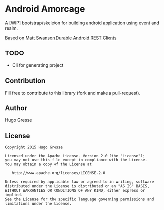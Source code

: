# Android Amorcage

A [WIP] bootstrap/skeleton for building android application using event and realm. 

Based on [Matt Swanson Durable Android REST Clients](http://www.mdswanson.com/blog/2014/04/07/durable-android-rest-clients.html)

TODO
----
- Cli for generating project

Contribution
------------

Fill free to contribute to this library (fork and make a pull-request).

Author
------

Hugo Gresse

License
-------
```
Copyright 2015 Hugo Gresse

Licensed under the Apache License, Version 2.0 (the "License");
you may not use this file except in compliance with the License.
You may obtain a copy of the License at

   http://www.apache.org/licenses/LICENSE-2.0

Unless required by applicable law or agreed to in writing, software
distributed under the License is distributed on an "AS IS" BASIS,
WITHOUT WARRANTIES OR CONDITIONS OF ANY KIND, either express or implied.
See the License for the specific language governing permissions and
limitations under the License.
```
